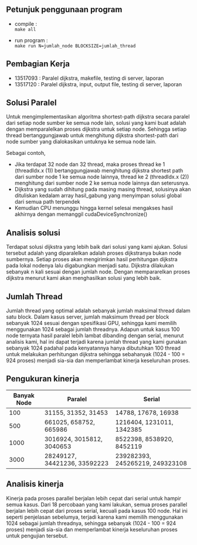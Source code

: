 ## Petunjuk penggunaan program
* compile :   
<code>make all</code>

* run program :   
<code>make run N=jumlah_node BLOCKSIZE=jumlah_thread</code>

## Pembagian Kerja
* 13517093 : Paralel dijkstra, makefile, testing di server, laporan
* 13517120 : Paralel dijkstra, input, output file, testing di server, laporan 

## Solusi Paralel
Untuk mengimplementasikan algoritma shortest-path dijkstra secara paralel dari setiap node sumber ke semua node lain, solusi yang kami buat adalah dengan memparalelkan proses dijkstra untuk setiap node. Sehingga setiap thread bertanggungjawab untuk menghitung dijkstra shortest-path dari node sumber yang dialokasikan untuknya ke semua node lain.  

Sebagai contoh, 
* Jika terdapat 32 node dan 32 thread, maka proses thread ke 1 (threadIdx.x (1)) bertanggungjawab menghitung dijkstra shortest path dari sumber node 1 ke semua node lainnya, thread ke 2 (threadIdx.x (2)) menghitung dari sumber node  2 ke semua node lainnya dan seterusnya.
* Dijkstra yang sudah dihitung pada masing masing thread, solusinya akan dituliskan kedalam array hasil_gabung yang menyimpan solusi global dari semua path terpendek
* Kemudian CPU menunggu hingga kernel selesai mengakses hasil akhirnya dengan memanggil cudaDeviceSynchronize()

## Analisis solusi
Terdapat solusi dijkstra yang lebih baik dari solusi yang kami ajukan. 
Solusi tersebut adalah yang diparalelkan adalah proses dijkstranya bukan node sumbernya.
Setiap proses akan mengirimkan hasil perhitungan dijkstra pada lokal nodenya lalu digabungkan menjadi satu.
Dijkstra dilakukan sebanyak n kali sesuai dengan jumlah node. Dengan mempararelkan proses dijkstra menurut kami akan menghasilkan solusi yang lebih baik.

## Jumlah Thread
Jumlah thread yang optimal adalah sebanyak jumlah maksimal thread dalam satu block. Dalam kasus server, jumlah maksimum thread per block sebanyak 1024 sesuai dengan spesifikasi GPU, sehingga kami memilih menggunakan 1024 sebagai jumlah threadnya. Adapun untuk kasus 100 node ternyata hasil paralel lebih lambat dibanding dengan serial, menurut analisis kami, hal ini dapat terjadi karena jumlah thread yang kami gunakan sebanyak 1024 padahal pada kenyatannya hanya dibutuhkan 100 thread untuk melakukan perhitungan dijkstra sehingga sebahanyak (1024 - 100 = 924 proses) menjadi sia-sia dan memperlambat kinerja keseluruhan proses.

## Pengukuran kinerja
| Banyak Node | Paralel | Serial |
| ------ | ------ | ------ |
| 100         | 31155, 31352, 31453       | 14788, 17678, 16938 |
| 500         | 661025, 658752, 665986    | 1216404, 1231011, 1342385  |
| 1000        | 3016924, 3015812, 3040653 | 8522398, 8538920, 8452119  |
| 3000        | 28249127, 34421236, 33592223 | 239282393, 245265219, 249323108 |

## Analisis kinerja
Kinerja pada proses parallel berjalan lebih cepat dari serial untuk hampir semua kasus. Dari 18 percobaan yang kami lakukan, semua proses parallel berjalan lebih cepat dari proses serial, kecuali pada kasus 100 node. Hal ini seperti penjelasan sebelumya, terjadi karena kami memilih menggunakan 1024 sebagai jumlah threadnya, sehingga sebanyak (1024 - 100 = 924 proses) menjadi sia-sia dan memperlambat kinerja keseluruhan proses untuk pengujian tersebut.

